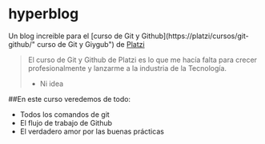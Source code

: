 # hyperblog
Un blog increible para el [curso de Git y Github](https://platzi/cursos/git-github/" curso de Git y Giygub") de [Platzi](https://platzi.com/ "Platzi")
> El curso de Git y Github de Platzi es lo que me hacía falta para crecer profesionalmente y lanzarme a la industria de la Tecnología.
> - Ni idea

##En este curso veredemos de todo:
* Todos los comandos de git
* El flujo de trabajo de Github
* El verdadero amor por las buenas prácticas